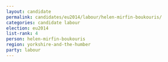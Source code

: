 ```yaml
---
layout: candidate
permalink: candidates/eu2014/labour/helen-mirfin-boukouris/
categories: candidate labour
election: eu2014
list-rank: 4
person: helen-mirfin-boukouris
region: yorkshire-and-the-humber
party: labour
---
```


